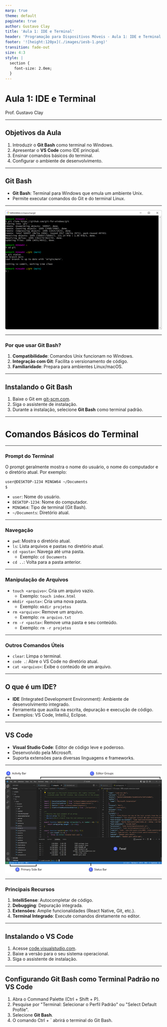 ```yaml
---
marp: true
theme: default
paginate: true
author: Gustavo Clay
title: 'Aula 1: IDE e Terminal'
header: 'Programação para Dispositivos Móveis - Aula 1: IDE e Terminal'
footer: '![height:120px](./images/iesb-1.png)'
transition: fade-out
size: 4:3
style: |
  section {
    font-size: 2.0em;
  }
---
```


# Aula 1: IDE e Terminal

Prof. Gustavo Clay

---

## Objetivos da Aula

1. Introduzir o **Git Bash** como terminal no Windows.
2. Apresentar o **VS Code** como IDE principal.
3. Ensinar comandos básicos do terminal.
4. Configurar o ambiente de desenvolvimento.

---

## Git Bash

- **Git Bash**: Terminal para Windows que emula um ambiente Unix.
- Permite executar comandos do Git e do terminal Linux.

---

![height:500px](./images/gitbash.png)

---

### Por que usar Git Bash?

1. **Compatibilidade**: Comandos Unix funcionam no Windows.
2. **Integração com Git**: Facilita o versionamento de código.
3. **Familiaridade**: Prepara para ambientes Linux/macOS.

---

## Instalando o Git Bash

1. Baixe o Git em [git-scm.com](https://git-scm.com/).
2. Siga o assistente de instalação.
3. Durante a instalação, selecione **Git Bash** como terminal padrão.

---

# Comandos Básicos do Terminal

---

### Prompt do Terminal

O prompt geralmente mostra o nome do usuário, o nome do computador e o diretório atual. Por exemplo:

```bash
user@DESKTOP-1234 MINGW64 ~/Documents
$
```

- `user`: Nome do usuário.
- `DESKTOP-1234`: Nome do computador.
- `MINGW64`: Tipo de terminal (Git Bash).
- `~/Documents`: Diretório atual.

---

### Navegação

- `pwd`: Mostra o diretório atual.
- `ls`: Lista arquivos e pastas no diretório atual.
- `cd <pasta>`: Navega até uma pasta.
  - Exemplo: `cd Documents`
- `cd ..`: Volta para a pasta anterior.

---

### Manipulação de Arquivos

- `touch <arquivo>`: Cria um arquivo vazio.
  - Exemplo: `touch index.html`
- `mkdir <pasta>`: Cria uma nova pasta.
  - Exemplo: `mkdir projetos`
- `rm <arquivo>`: Remove um arquivo.
  - Exemplo: `rm arquivo.txt`
- `rm -r <pasta>`: Remove uma pasta e seu conteúdo.
  - Exemplo: `rm -r projetos`

---

### Outros Comandos Úteis

- `clear`: Limpa o terminal.
- `code .`: Abre o VS Code no diretório atual.
- `cat <arquivo>`: Exibe o conteúdo de um arquivo.

---

## O que é um IDE?

- **IDE** (Integrated Development Environment): Ambiente de desenvolvimento integrado.
- Ferramenta que auxilia na escrita, depuração e execução de código.
- Exemplos: VS Code, IntelliJ, Eclipse.

---

## VS Code

- **Visual Studio Code**: Editor de código leve e poderoso.
- Desenvolvido pela Microsoft.
- Suporta extensões para diversas linguagens e frameworks.

---

![](./images/vscode.png)

---

### Principais Recursos

1. **IntelliSense**: Autocompletar de código.
2. **Debugging**: Depuração integrada.
3. **Extensões**: Amplie funcionalidades (React Native, Git, etc.).
4. **Terminal Integrado**: Execute comandos diretamente no editor.

---

## Instalando o VS Code

1. Acesse [code.visualstudio.com](https://code.visualstudio.com/).
2. Baixe a versão para o seu sistema operacional.
3. Siga o assistente de instalação.

---

## Configurando Git Bash como Terminal Padrão no VS Code

1. Abra o Command Palette (Ctrl + Shift + P).
2. Pesquise por "Terminal: Selecionar o Perfil Padrão" ou "Select Default Profile".
3. Selecione **Git Bash**.
4. O comando Ctrl + ` abrirá o terminal do Git Bash.

